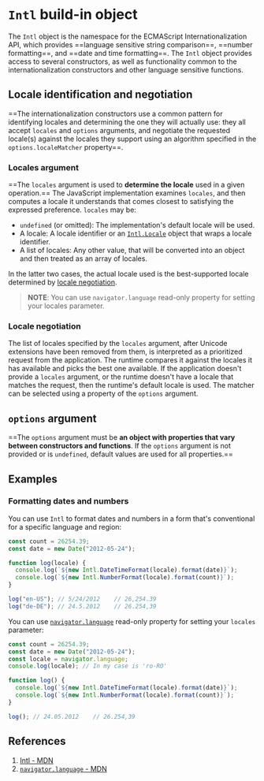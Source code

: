 # `Intl` build-in object

The `Intl` object is the namespace for the ECMAScript Internationalization API, which provides ==language sensitive string comparison==, ==number formatting==, and ==date and time formatting==. The `Intl` object provides access to several constructors, as well as functionality common to the internationalization constructors and other language sensitive functions.

## Locale identification and negotiation

==The internationalization constructors use a common pattern for identifying locales and determining the one they will actually use: they all accept `locales` and `options` arguments, and negotiate the requested locale(s) against the locales they support using an algorithm specified in the `options.localeMatcher` property==.

### Locales argument

==The `locales` argument is used to **determine the locale** used in a given operation.== The JavaScript implementation examines `locales`, and then computes a locale it understands that comes closest to satisfying the expressed preference. `locales` may be:

- `undefined` (or omitted): The implementation's default locale will be used.
- A locale: A locale identifier or an [`Intl.Locale`](https://developer.mozilla.org/en-US/docs/Web/JavaScript/Reference/Global_Objects/Intl/Locale) object that wraps a locale identifier.
- A list of locales: Any other value, that will be converted into an object and then treated as an array of locales.

In the latter two cases, the actual locale used is the best-supported locale determined by [locale negotiation](https://developer.mozilla.org/en-US/docs/Web/JavaScript/Reference/Global_Objects/Intl#locale_negotiation).

> **NOTE**: You can use <code>navigator.language</code> read-only property for setting your locales parameter.

### Locale negotiation

The list of locales specified by the `locales` argument, after Unicode extensions have been removed from them, is interpreted as a prioritized request from the application. The runtime compares it against the locales it has available and picks the best one available. If the application doesn't provide a `locales` argument, or the runtime doesn't have a locale that matches the request, then the runtime's default locale is used. The matcher can be selected using a property of the `options` argument.

## `options` argument

==The `options` argument must be **an object with properties that vary between constructors and functions**. If the `options` argument is not provided or is `undefined`, default values are used for all properties.==

## Examples

### Formatting dates and numbers

You can use `Intl` to format dates and numbers in a form that's conventional for a specific language and region:

```js
const count = 26254.39;
const date = new Date("2012-05-24");

function log(locale) {
  console.log(`${new Intl.DateTimeFormat(locale).format(date)}`);
  console.log(`${new Intl.NumberFormat(locale).format(count)}`);
}

log("en-US"); // 5/24/2012    // 26,254.39
log("de-DE"); // 24.5.2012    // 26.254,39
```

You can use [`navigator.language`](https://developer.mozilla.org/en-US/docs/Web/API/Navigator/language) read-only property for setting your `locales` parameter:

```js
const count = 26254.39;
const date = new Date("2012-05-24");
const locale = navigator.language; 
console.log(locale); // In my case is 'ro-RO'

function log() {
  console.log(`${new Intl.DateTimeFormat(locale).format(date)}`);
  console.log(`${new Intl.NumberFormat(locale).format(count)}`);
}

log(); // 24.05.2012    // 26.254,39
```

## References

1. [Intl - MDN](https://developer.mozilla.org/en-US/docs/Web/JavaScript/Reference/Global_Objects/Intl)
1. [`navigator.language` - MDN](https://developer.mozilla.org/en-US/docs/Web/API/Navigator/language)
